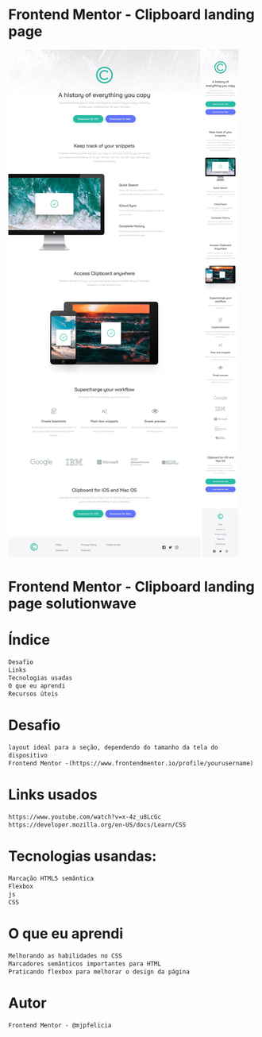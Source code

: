 # Frontend Mentor - Clipboard landing page

![Design preview for the Clipboard landing page coding challenge](./design/desktop-design.jpg)
![Design preview for the Clipboard landing page coding challenge](./design/mobile-design.jpg)

# Frontend Mentor - Clipboard landing page solutionwave 

   # Índice

    Desafio
    Links
    Tecnologias usadas
    O que eu aprendi
    Recursos úteis
   # Desafio

    layout ideal para a seção, dependendo do tamanho da tela do dispositivo
    Frontend Mentor -(https://www.frontendmentor.io/profile/yourusername)

# Links usados

    https://www.youtube.com/watch?v=x-4z_u8LcGc
    https://developer.mozilla.org/en-US/docs/Learn/CSS

# Tecnologias usandas:

    Marcação HTML5 semântica
    Flexbox
    js
    CSS

# O que eu aprendi

    Melhorando as habilidades no CSS
    Marcadores semânticos importantes para HTML
    Praticando flexbox para melhorar o design da página

# Autor

    Frontend Mentor - @mjpfelicia
